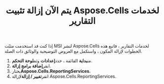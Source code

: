 ﻿---
title: يتم الآن إزالة تثبيت Aspose.Cells لخدمات التقارير
type: docs
weight: 30
url: /ar/reportingservices/uninstalling-aspose-cells-for-reporting-services/
---
 إذا كنت قد استخدمت مثبّت MSI لنشر Aspose.Cells لخدمات التقارير ، فاتبع هذه الخطوات لإزالة المكون ، واستكمل مع العروض التوضيحية والوثائق ذات الصلة.

1.  من**بداية** القائمة ، حدد**إعدادات** وثم**لوحة التحكم**.
1.  انقر**إضافة برامج إزالة**.
1.  يختار**Aspose.Cells.ReportingServices**.
1.  انقر**تغيير / إزالة**لإزالة Aspose.Cells.ReportingServices.
